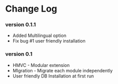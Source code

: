# Change Log
### version 0.1.1

- Added Multilingual option
- Fix bug #1 user friendly installation

### version 0.1

- HMVC - Modular extension 
- MIgration - Migrate each module independently
- User friendly DB Installation at first run